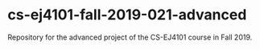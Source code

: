 # cs-ej4101-fall-2019-021-advanced
Repository for the advanced project of the CS-EJ4101 course in Fall 2019.
